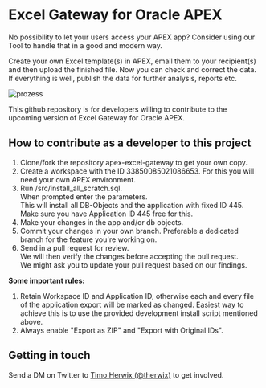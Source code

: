 # Excel Gateway for Oracle APEX

No possibility to let your users access your APEX app? Consider using our Tool to handle that in a good and modern way.

Create your own Excel template(s) in APEX, email them to your recipient(s) and then upload the finished file.
Now you can check and correct the data. If everything is well, publish the data for further analysis, reports etc.


![prozess](https://i.ibb.co/XDkJ8hy/prozess.jpg)


This github repository is for developers willing to contribute to the upcoming version of Excel Gateway for Oracle APEX.

## How to contribute as a developer to this project

1. Clone/fork the repository apex-excel-gateway to get your own copy.
2. Create a workspace with the ID 33850085021086653. For this you will
    need your own APEX environment.
3. Run /src/install_all_scratch.sql.    
    When prompted enter the parameters.    
    This will install all DB-Objects and the application with fixed ID
    445.    
    Make sure you have Application ID 445 free for this.
4. Make your changes in the app and/or db objects.
5. Commit your changes in your own branch.
    Preferable a dedicated branch for the feature you're working on.
6. Send in a pull request for review.    
    We will then verify the changes before accepting the pull request.    
    We might ask you to update your pull request based on our findings.

**Some important rules:**
1. Retain Workspace ID and Application ID, otherwise each and every file of the application export will be marked as changed.
Easiest way to achieve this is to use the provided development install script mentioned above.
2. Always enable "Export as ZIP" and "Export with Original IDs".

## Getting in touch

Send a DM on Twitter to [Timo Herwix (@therwix)](https://twitter.com/THerwix/) to get involved.